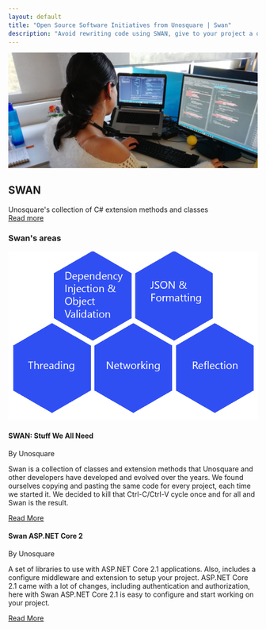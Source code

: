 ```yaml
---
layout: default
title: "Open Source Software Initiatives from Unosquare | Swan"
description: "Avoid rewriting code using SWAN, give to your project a quick start"
---
```

<div class="content-home py-0">
    <div class="main-hero hero">
        <img src="/assets/coding-swan.jpg" class="px-5" alt="Swan logo" />
        <div class="hero-title title-black">
            <h2 class="text-uppercase">SWAN</h2>
            <div id="hero-label">Unosquare's collection of C# extension methods and classes</div>
            <a class="link-gray" href="https://unosquare.github.io/swan/"> Read more
            </a>
        </div>
    </div>
</div>
<div class="content-home">
    <h3 class="subtitle my-4">Swan's areas​</h3>
    <img src="/assets/swanAreas.png" class="px-5 swan-hex">
</div>
<div class="gray-section">
    <div class="content-home">
        <div class="row">
            <div class="col-12 col-lg-6 mb-4">
                <div class="card">
                    <div class="card-body p-3">
                        <div class="card-head">
                            <h4 class="text-uppercase">SWAN: Stuff We All Need</h4>
                            <span>By Unosquare</span>
                            <p class="author-date">
                                Swan is a collection of classes and extension methods that Unosquare and other developers have developed and evolved over the years. We found ourselves copying and pasting the same code for every project, each time we started it. We decided to kill that Ctrl-C/Ctrl-V cycle once and for all and Swan is the result. 
                            </p>
                        </div>
                        <div class="calltoaction calltoaction-sm d-flex justify-content-start m-0">
                            <a href="https://github.com/unosquare/swan" class="link-blue button">
                                Read More
                            </a>
                        </div>
                    </div>
                </div>
            </div>
            <div class="col-12 col-lg-6 mb-4">
                <div class="card">
                    <div class="card-body p-3">
                        <div class="card-head">
                            <h4 class="text-uppercase">Swan ASP.NET Core 2</h4>
                            <span>By Unosquare</span>
                            <p class="author-date">
                                A set of libraries to use with ASP.NET Core 2.1 applications.
                                Also, includes a configure middleware and extension to setup your project.
                                ASP.NET Core 2.1 came with a lot of changes, including authentication and
                                authorization,
                                here with Swan ASP.NET Core 2.1 is easy to configure and start working on
                                your
                                project.
                            </p>
                        </div>
                        <div class="calltoaction calltoaction-sm d-flex justify-content-start m-0">
                            <a href="https://github.com/unosquare/swan-aspnetcore" class="link-blue button">
                                Read More
                            </a>
                        </div>
                    </div>
                </div>
            </div>
        </div>
    </div>
</div>